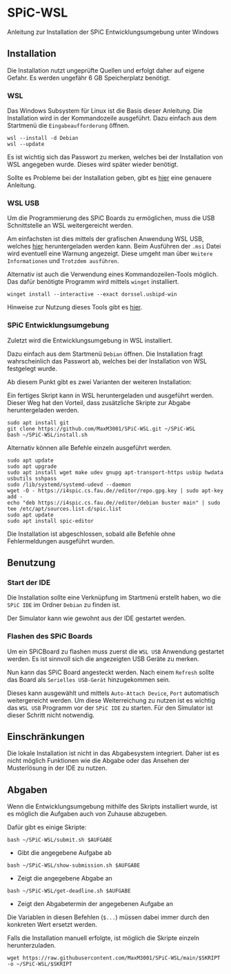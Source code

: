 # SPiC-WSL

Anleitung zur Installation der SPiC Entwicklungsumgebung unter Windows

## Installation

Die Installation nutzt ungeprüfte Quellen und erfolgt daher auf eigene Gefahr.
Es werden ungefähr 6 GB Speicherplatz benötigt.

### WSL

Das Windows Subsystem für Linux ist die Basis dieser Anleitung.
Die Installation wird in der Kommandozeile ausgeführt.
Dazu einfach aus dem Startmenü die `Eingabeaufforderung` öffnen.

```
wsl --install -d Debian
wsl --update
```

Es ist wichtig sich das Passwort zu merken, welches bei der Installation von WSL angegeben wurde.
Dieses wird später wieder benötigt.

Sollte es Probleme bei der Installation geben, gibt es [hier](https://learn.microsoft.com/de-de/windows/wsl/install) eine genauere Anleitung.

### WSL USB

Um die Programmierung des SPiC Boards zu ermöglichen, muss die USB Schnittstelle an WSL weitergereicht werden.

Am einfachsten ist dies mittels der grafischen Anwendung WSL USB, welches [hier](https://gitlab.com/alelec/wsl-usb-gui/-/releases) heruntergeladen werden kann.
Beim Ausführen der `.msi` Datei wird eventuell eine Warnung angezeigt.
Diese umgeht man über `Weitere Informationen` und `Trotzdem ausführen`.

Alternativ ist auch die Verwendung eines Kommandozeilen-Tools möglich.
Das dafür benötigte Programm wird mittels `winget` installiert.

```
winget install --interactive --exact dorssel.usbipd-win
```

Hinweise zur Nutzung dieses Tools gibt es [hier](https://learn.microsoft.com/de-de/windows/wsl/connect-usb#attach-a-usb-device).

### SPiC Entwicklungsumgebung

Zuletzt wird die Entwicklungsumgebung in WSL installiert.

Dazu einfach aus dem Startmenü `Debian` öffnen.
Die Installation fragt wahrscheinlich das Passwort ab, welches bei der Installation von WSL festgelegt wurde.

Ab diesem Punkt gibt es zwei Varianten der weiteren Installation:

Ein fertiges Skript kann in WSL heruntergeladen und ausgeführt werden.
Dieser Weg hat den Vorteil, dass zusätzliche Skripte zur Abgabe heruntergeladen werden.

```
sudo apt install git
git clone https://github.com/MaxM3001/SPiC-WSL.git ~/SPiC-WSL
bash ~/SPiC-WSL/install.sh
```

Alternativ können alle Befehle einzeln ausgeführt werden.

```
sudo apt update
sudo apt upgrade
sudo apt install wget make udev gnupg apt-transport-https usbip hwdata usbutils sshpass
sudo /lib/systemd/systemd-udevd --daemon
wget -O - https://i4spic.cs.fau.de//editor/repo.gpg.key | sudo apt-key add -
echo "deb https://i4spic.cs.fau.de//editor/debian buster main" | sudo tee /etc/apt/sources.list.d/spic.list
sudo apt update
sudo apt install spic-editor
```

Die Installation ist abgeschlossen, sobald alle Befehle ohne Fehlermeldungen ausgeführt wurden.

## Benutzung

### Start der IDE

Die Installation sollte eine Verknüpfung im Startmenü erstellt haben, wo die `SPiC IDE` im Ordner `Debian` zu finden ist.

Der Simulator kann wie gewohnt aus der IDE gestartet werden.

### Flashen des SPiC Boards

Um ein SPiCBoard zu flashen muss zuerst die `WSL USB` Anwendung gestartet werden.
Es ist sinnvoll sich die angezeigten USB Geräte zu merken.

Nun kann das SPiC Board angesteckt werden.
Nach einem `Refresh` sollte das Board als `Serielles USB-Gerät` hinzugekommen sein.

Dieses kann ausgewählt und mittels `Auto-Attach Device`, `Port` automatisch weitergereicht werden.
Um diese Weiterreichung zu nutzen ist es wichtig das `WSL USB` Programm vor der `SPiC IDE` zu starten.
Für den Simulator ist dieser Schritt nicht notwendig.

## Einschränkungen

Die lokale Installation ist nicht in das Abgabesystem integriert.
Daher ist es nicht möglich Funktionen wie die Abgabe oder das Ansehen der Musterlösung in der IDE zu nutzen.

## Abgaben

Wenn die Entwicklungsumgebung mithilfe des Skripts installiert wurde, ist es möglich die Aufgaben auch von Zuhause abzugeben.

Dafür gibt es einige Skripte:

```
bash ~/SPiC-WSL/submit.sh $AUFGABE
```

- Gibt die angegebene Aufgabe ab

```
bash ~/SPiC-WSL/show-submission.sh $AUFGABE
```

- Zeigt die angegebene Abgabe an

```
bash ~/SPiC-WSL/get-deadline.sh $AUFGABE
```

- Zeigt den Abgabetermin der angegebenen Aufgabe an

Die Variablen in diesen Befehlen (`$...`) müssen dabei immer durch den konkreten Wert ersetzt werden.

Falls die Installation manuell erfolgte, ist möglich die Skripte einzeln herunterzuladen.

```
wget https://raw.githubusercontent.com/MaxM3001/SPiC-WSL/main/$SKRIPT -o ~/SPiC-WSL/$SKRIPT
```
